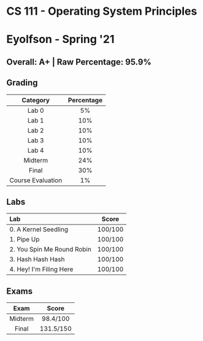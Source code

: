 # CS 111 - Operating System Principles

# Eyolfson - Spring '21

## Overall: A+ | Raw Percentage: 95.9%

## Grading

|     Category      | Percentage |
| :---------------: | :--------: |
|       Lab 0       |     5%     |
|       Lab 1       |    10%     |
|       Lab 2       |    10%     |
|       Lab 3       |    10%     |
|       Lab 4       |    10%     |
|      Midterm      |    24%     |
|       Final       |    30%     |
| Course Evaluation |     1%     |

## Labs

| Lab                        |  Score  |
| :------------------------- | :-----: |
| 0. A Kernel Seedling       | 100/100 |
| 1. Pipe Up                 | 100/100 |
| 2. You Spin Me Round Robin | 100/100 |
| 3. Hash Hash Hash          | 100/100 |
| 4. Hey! I'm Filing Here    | 100/100 |

## Exams

|  Exam   |   Score   |
| :-----: | :-------: |
| Midterm | 98.4/100  |
|  Final  | 131.5/150 |